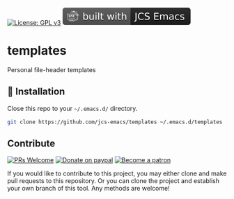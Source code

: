 <picture>
  <source media="(prefers-color-scheme: light)" srcset="https://raw.githubusercontent.com/jcs-emacs/jcs-elpa/master/docs/etc/logo/light/sink.png">
  <source media="(prefers-color-scheme: dark)" srcset="https://raw.githubusercontent.com/jcs-emacs/jcs-elpa/master/docs/etc/logo/dark/sink.png">
  <img width="20%" align="right" src="">
</picture>

[![License: GPL v3](https://img.shields.io/badge/License-GPL%20v3-blue.svg)](https://www.gnu.org/licenses/gpl-3.0)
[![Built with](https://raw.githubusercontent.com/jcs-emacs/badges/master/others/built-with/dark.svg)](https://jcs-emacs.github.io/)

# templates

Personal file-header templates

## 💾 Installation

Close this repo to your `~/.emacs.d/` directory.

```sh
git clone https://github.com/jcs-emacs/templates ~/.emacs.d/templates
```

## Contribute

[![PRs Welcome](https://img.shields.io/badge/PRs-welcome-brightgreen.svg)](http://makeapullrequest.com)
[![Donate on paypal](https://img.shields.io/badge/paypal-donate-1?logo=paypal&color=blue)](https://www.paypal.me/jcs090218)
[![Become a patron](https://img.shields.io/badge/patreon-become%20a%20patron-orange.svg?logo=patreon)](https://www.patreon.com/jcs090218)

If you would like to contribute to this project, you may either clone and make pull
requests to this repository. Or you can clone the project and establish your own
branch of this tool. Any methods are welcome!
